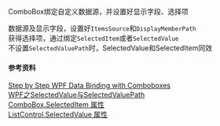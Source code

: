 ﻿ComboBox绑定自定义数据源，并设置好显示字段、选择项   

数据源及显示字段，设置好`ItemsSource`和`DisplayMemberPath`   
获得选择项，通过绑定`SelectedItem`或者`SelectedValue`     
不设置`SelectedValuePath`时，SelectedValue和SelectedItem同效    

#### 参考资料
[Step by Step WPF Data Binding with Comboboxes](https://www.codeproject.com/Articles/301678/Step-by-Step-WPF-Data-Binding-with-Comboboxes)   
[WPF之SelectedValue与SelectedValuePath](https://www.cnblogs.com/jiangyan219/articles/10921334.html)   
[ComboBox.SelectedItem 属性](https://docs.microsoft.com/zh-cn/dotnet/api/system.windows.forms.combobox.selecteditem?view=netcore-3.1&WT.mc_id=DT-MVP-5003010)   
[ListControl.SelectedValue 属性](https://docs.microsoft.com/zh-cn/dotnet/api/system.windows.forms.listcontrol.selectedvalue?view=netcore-3.1&WT.mc_id=DT-MVP-5003010)   